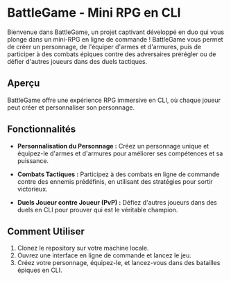 # BattleGame - Mini RPG en CLI

Bienvenue dans BattleGame, un projet captivant développé en duo qui vous plonge dans un mini-RPG en ligne de commande ! BattleGame vous permet de créer un personnage, de l'équiper d'armes et d'armures, puis de participer à des combats épiques contre des adversaires prérégler ou de défier d'autres joueurs dans des duels tactiques.

## Aperçu

BattleGame offre une expérience RPG immersive en CLI, où chaque joueur peut créer et personnaliser son personnage.

## Fonctionnalités

- **Personnalisation du Personnage :** Créez un personnage unique et équipez-le d'armes et d'armures pour améliorer ses compétences et sa puissance.

- **Combats Tactiques :** Participez à des combats en ligne de commande contre des ennemis prédéfinis, en utilisant des stratégies pour sortir victorieux.

- **Duels Joueur contre Joueur (PvP) :** Défiez d'autres joueurs dans des duels en CLI pour prouver qui est le véritable champion.

## Comment Utiliser

1. Clonez le repository sur votre machine locale.
2. Ouvrez une interface en ligne de commande et lancez le jeu.
3. Créez votre personnage, équipez-le, et lancez-vous dans des batailles épiques en CLI.
